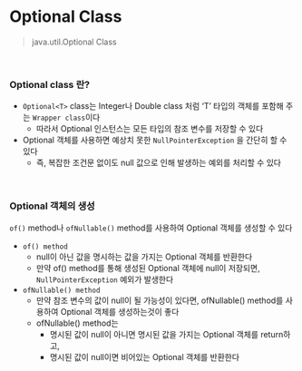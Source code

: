 # Optional Class

> java.util.Optional<T> Class
>

<br>

### Optional<T> class 란?

- `Optional<T>` class는 Integer나 Double class 처럼 ‘T’ 타입의 객체를 포함해 주는 `Wrapper class`이다
  - 따라서 Optional 인스턴스는 모든 타입의 참조 변수를 저장할 수 있다
- Optional 객체를 사용하면 예상치 못한 `NullPointerException` 을 간단히 할 수 있다
  - 즉, 복잡한 조건문 없이도 null 값으로 인해 발생하는 예외를 처리할 수 있다

<br>

### Optional 객체의 생성

`of()` method나 `ofNullable()` method를 사용하여 Optional 객체를 생성할 수 있다

- `of() method`
  - null이 아닌 값을 명시하는 값을 가지는 Optional 객체를 반환한다
  - 만약 of() method를 통해 생성된 Optional 객체에 null이 저장되면, `NullPointerException` 예외가 발생한다
- `ofNullable() method`
  - 만약 참조 변수의 값이 null이 될 가능성이 있다면, ofNullable() method를 사용하여 Optional 객체를 생성하는것이 좋다
  - ofNullable() method는
    - 명시된 값이 null이 아니면 명시된 값을 가지는 Optional 객체를 return하고,
    - 명시된 값이 null이면 비어있는 Optional 객체를 반환한다
